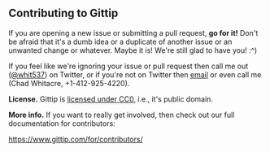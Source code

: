 ## Contributing to Gittip

If you are opening a new issue or submitting a pull request, **go for it!**
Don't be afraid that it's a dumb idea or a duplicate of another issue or an
unwanted change or whatever. Maybe it is! We're still glad to have you! :^)

If you feel like we're ignoring your issue or pull request then call me
out ([@whit537](https://twitter.com/whit537)) on Twitter, or if you're
not on Twitter then <a href="mailto:chad@zetaweb.com">email</a> or even call me
(Chad Whitacre, +1-412-925-4220). 

**License.** Gittip is [licensed under
CC0](https://github.com/gittip/www.gittip.com/tree/master/COPYING), i.e.,
it's public domain. 

**More info.** If you want to really get involved, then check out our full
documentation for contributors:

https://www.gittip.com/for/contributors/
